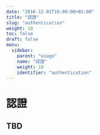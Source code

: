 ```yaml
---
date: "2016-12-01T16:00:00+02:00"
title: "認證"
slug: "authentication"
weight: 10
toc: false
draft: false
menu:
  sidebar:
    parent: "usage"
    name: "認證"
    weight: 10
    identifier: "authentication"
---
```


# 認證

## TBD
